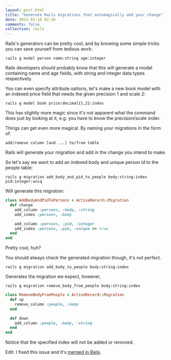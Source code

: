 ```yaml
---
layout: post.html
title: "Generate Rails migrations that automagically add your change"
date: 2012-03-16 02:56
comments: false
collection: rails
---
```


Rails's generators can be pretty cool, and by knowing some simple tricks
you can save yourself from tedious work:

`rails g model person name:string age:integer`

Rails developers should probably know that this will generate a model
containing name and age fields, with string and integer data types
respectively.

You can even specify attribute options, let's make a new book model with
an indexed price field that needs the given precision 1 and scale 2:

`rails g model book price:decimal{1,2}:index`

This has slightly more magic since it's not apparent what the command does just
by looking at it, e.g. you have to know the precision/scale order.

Things can get even more magical. By naming your migrations in the form of:

`add/remove column [and ...] to/from table`

Rails will generate your migration and add in the change you intend to make.

So let's say we want to add an indexed body and unique person id to the people
table:

`rails g migration add_body_and_pid_to_people body:string:index pid:integer:uniq`

Will generate this migration:

``` ruby
class AddBodyAndPidToPersons < ActiveRecord::Migration
  def change
    add_column :persons, :body, :string
    add_index :persons, :body

    add_column :persons, :pid, :integer
    add_index :persons, :pid, :unique => true
  end
end
```

Pretty cool, huh?

You should always check the generated migration though, it's not perfect.

`rails g migration add_body_to_people body:string:index`

Generates the migration we expect, however,

`rails g migration remove_body_from_people body:string:index`

``` ruby
class RemoveBodyFromPeople < ActiveRecord::Migration
  def up
    remove_column :people, :body
  end

  def down
    add_column :people, :body, :string
  end
end
```

Notice that the specified index will not be added or removed.

Edit: I fixed this issue and it's [merged in Rails](https://github.com/rails/rails/commit/b2a59388b2ad281ccce1f72dd5fda09ca746dc32).

